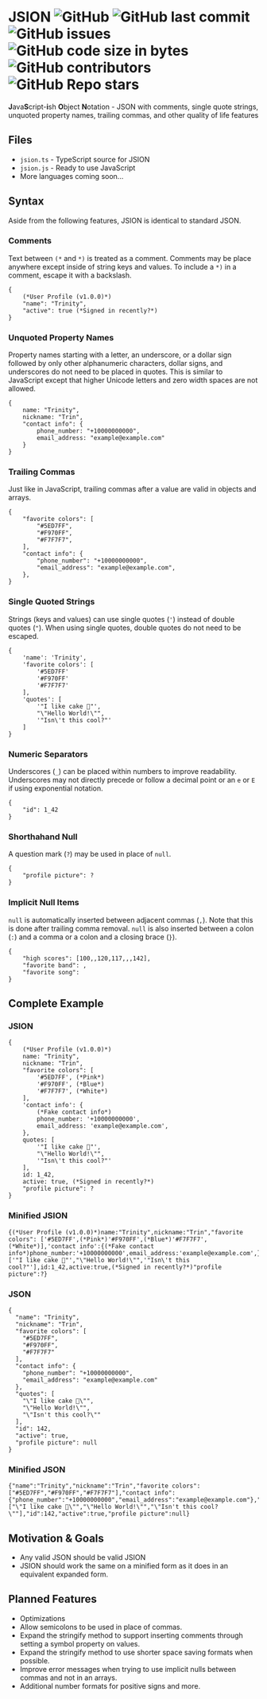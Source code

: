 # JSION ![GitHub](https://img.shields.io/github/license/SteveBeeblebrox/JSION?style=flat-square) ![GitHub last commit](https://img.shields.io/github/last-commit/SteveBeeblebrox/JSION?style=flat-square) ![GitHub issues](https://img.shields.io/github/issues-raw/SteveBeeblebrox/JSION?style=flat-square) ![GitHub code size in bytes](https://img.shields.io/github/languages/code-size/SteveBeeblebrox/JSION?style=flat-square) ![GitHub contributors](https://img.shields.io/github/contributors/SteveBeeblebrox/JSION?color=007EC6&style=flat-square) ![GitHub Repo stars](https://img.shields.io/github/stars/SteveBeeblebrox/JSION?style=flat-square)
**J**ava**S**cript-**i**sh **O**bject **N**otation - JSON with comments, single quote strings, unquoted property names, trailing commas, and other quality of life features
## Files
+ `jsion.ts` - TypeScript source for JSION
+ `jsion.js` - Ready to use JavaScript
+ More languages coming soon...
## Syntax
Aside from the following features, JSION is identical to standard JSON.
### Comments
Text between `(*` and `*)` is treated as a comment. Comments may be place anywhere except inside of string keys and values. To include a `*)` in a comment, escape it with a backslash.
```
{
    (*User Profile (v1.0.0)*)
    "name": "Trinity",
    "active": true (*Signed in recently?*)
}
```
### Unquoted Property Names
Property names starting with a letter, an underscore, or a dollar sign followed by only other alphanumeric characters, dollar signs, and underscores do not need to be placed in quotes. This is similar to JavaScript except that higher Unicode letters and zero width spaces are not allowed.
```
{
    name: "Trinity",
    nickname: "Trin",
    "contact info": {
        phone_number: "+10000000000",
        email_address: "example@example.com"
    }
}
```
### Trailing Commas
Just like in JavaScript, trailing commas after a value are valid in objects and arrays.
```
{
    "favorite colors": [
        "#5ED7FF",
        "#F970FF",
        "#F7F7F7",
    ],
    "contact info": {
        "phone_number": "+10000000000",
        "email_address": "example@example.com",
    },
}
```
### Single Quoted Strings
Strings (keys and values) can use single quotes (`'`) instead of double quotes (`"`). When using single quotes, double quotes do not need to be escaped.
```
{
    'name': 'Trinity',
    'favorite colors': [
        '#5ED7FF'
        '#F970FF'
        '#F7F7F7'
    ],
    'quotes': [
        '"I like cake 🎂"',
        "\"Hello World!\"",
        '"Isn\'t this cool?"'
    ]
}
```
### Numeric Separators
Underscores (`_`) can be placed within numbers to improve readability. Underscores may not directly precede or follow a decimal point or an `e` or `E` if using exponential notation.
```
{
    "id": 1_42
}
```
### Shorthahand Null
A question mark (`?`) may be used in place of `null`.
```
{
    "profile picture": ?
}
```
### Implicit Null Items
`null` is automatically inserted between adjacent commas (`,`). Note that this is done after trailing comma removal. `null` is also inserted between a colon (`:`) and a comma or a colon and a closing brace (`}`).
```
{
    "high scores": [100,,120,117,,,142],
    "favorite band": ,
    "favorite song":
}
```
<!--### Automatic Commas
Commas (`,`) are optional after values in an object. If no value is present and the next part of the object is another key, this also works with implicit null values. (WIP)
```
{
    "favorite color": "pink"
    "lucky number": 142
}
```-->
## Complete Example
### JSION
```
{
    (*User Profile (v1.0.0)*)
    name: "Trinity",
    nickname: "Trin",
    "favorite colors": [
        '#5ED7FF', (*Pink*)
        '#F970FF', (*Blue*)
        '#F7F7F7', (*White*)
    ],
    'contact info': {
        (*Fake contact info*)
        phone_number: '+10000000000',
        email_address: 'example@example.com',
    },
    quotes: [
        '"I like cake 🎂"',
        "\"Hello World!\"",
        '"Isn\'t this cool?"'
    ],
    id: 1_42,
    active: true, (*Signed in recently?*)
    "profile picture": ?
}
```
### Minified JSION
```
{(*User Profile (v1.0.0)*)name:"Trinity",nickname:"Trin","favorite colors": ['#5ED7FF',(*Pink*)'#F970FF',(*Blue*)'#F7F7F7',(*White*)],'contact info':{(*Fake contact info*)phone_number:'+10000000000',email_address:'example@example.com',},quotes:['"I like cake 🎂"',"\"Hello World!\"",'"Isn\'t this cool?"'],id:1_42,active:true,(*Signed in recently?*)"profile picture":?}
```
### JSON
```
{
  "name": "Trinity",
  "nickname": "Trin",
  "favorite colors": [
    "#5ED7FF",
    "#F970FF",
    "#F7F7F7"
  ],
  "contact info": {
    "phone_number": "+10000000000",
    "email_address": "example@example.com"
  },
  "quotes": [
    "\"I like cake 🎂\"",
    "\"Hello World!\"",
    "\"Isn't this cool?\""
  ],
  "id": 142,
  "active": true,
  "profile picture": null
}
```
### Minified JSON
```
{"name":"Trinity","nickname":"Trin","favorite colors":["#5ED7FF","#F970FF","#F7F7F7"],"contact info":{"phone_number":"+10000000000","email_address":"example@example.com"},"quotes":["\"I like cake 🎂\"","\"Hello World!\"","\"Isn't this cool?\""],"id":142,"active":true,"profile picture":null}
```
## Motivation & Goals
+ Any valid JSON should be valid JSION
+ JSION should work the same on a minified form as it does in an equivalent expanded form.

## Planned Features
+ Optimizations
+ Allow semicolons to be used in place of commas.
+ Expand the stringify method to support inserting comments through setting a symbol property on values.
+ Expand the stringify method to use shorter space saving formats when possible.
+ Improve error messages when trying to use implicit nulls between commas and not in an arrays.
+ Additional number formats for positive signs and more.
